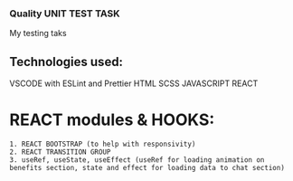 ### Quality UNIT TEST TASK

My testing taks

## Technologies used:

VSCODE with ESLint and Prettier
HTML SCSS JAVASCRIPT REACT

# REACT modules & HOOKS:

    1. REACT BOOTSTRAP (to help with responsivity)
    2. REACT TRANSITION GROUP
    3. useRef, useState, useEffect (useRef for loading animation on benefits section, state and effect for loading data to chat section)
